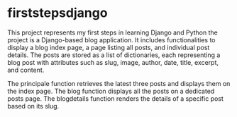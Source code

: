 # firststepsdjango
This project represents my first steps in learning Django and Python
the project is a Django-based blog application. It includes functionalities to display a blog index page, a page listing all posts, and individual post details. The posts are stored as a list of dictionaries, each representing a blog post with attributes such as slug, image, author, date, title, excerpt, and content.

The principale function retrieves the latest three posts and displays them on the index page. The blog function displays all the posts on a dedicated posts page. The blogdetails function renders the details of a specific post based on its slug.
